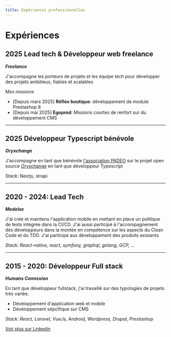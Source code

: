 ```yaml
---
title: Expériences professionnelles
---
```


# Expériences

## 2025 Lead tech & Développeur web freelance
***Freelance***

J'accompagne les porteurs de projets et les équipe tech pour développer des projets ambitieux, fiables et scalables

*Mes missions*
- [Depuis mars 2025] **Réflex boutique**: développement de module Prestashop 8
- [Depuis mai 2025] **Egoprod**: Missions courtes de renfort sur du développement CMS

---

## 2025 Développeur Typescript bénévole
***Oryxchange***

J'accompagne en tant que bénévole [l'association PADEO](https://www.padeo.fr/) sur le projet open source [Oryxchange](https://github.com/padeocc/oryx-application) en tant que développeur Typescript

*Stack*: Nextjs, strapi

---

## 2020 - 2024: Lead Tech
***Medelse***

J'ai créé et maintenu l'application mobile en mettant en place un politique de tests intégrée dans la CI/CD.
J'ai aussi participé à l'accompagnement des développeurs dans la montée en compétence sur les aspects du Clean Code et du TDD.
J'ai participé aux développement des produits existants

*Stack: React-native, react, symfony, graphql, golang, GCP, …*

---

## 2015 - 2020: Développeur Full stack

***Humans Connexion***

En tant que développeur fullstack, j'ai travaillé sur des typologies de projets très variée.

- Développement d'application web et mobile
- Développement sépcifique sur CMS

*Stack: React, Laravel, VueJs, Android, Wordpress, Drupal, Prestashop*

[Voir plus sur Linkedin](https://www.linkedin.com/in/guillaumecasbas/)
